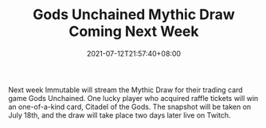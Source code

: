 ﻿---
title: "Gods Unchained Mythic Draw Coming Next Week"
date: 2021-07-12T21:57:40+08:00
lastmod: 2021-07-12T16:45:40+08:00
draft: false
authors: ["Stuart"]
description: "Next week Immutable will stream the Mythic Draw for their trading card game Gods Unchained. One lucky player who acquired raffle tickets will win an one-of-a-kind card, Citadel of the Gods. The snapshot will be taken on July 18th, and the draw will take place two days later live on Twitch."
featuredImage: "gods-unchained-mythic-draw-coming-next-week.png"
tags: ["Virtual World","Play to Earn"]
categories: ["news"]
news: ["Virtual World"]
weight: 
lightgallery: true
pinned: false
recommend: false
recommend1: false
---

Next week Immutable will stream the Mythic Draw for their trading card game Gods Unchained. One lucky player who acquired raffle tickets will win an one-of-a-kind card, Citadel of the Gods. The snapshot will be taken on July 18th, and the draw will take place two days later live on Twitch.

<!--more-->


